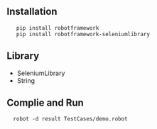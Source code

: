 ## Installation
```
   pip install robotframework
   pip install robotframework-seleniumlibrary
```
## Library
- SeleniumLibrary
- String

## Complie and Run
```
  robot -d result TestCases/demo.robot
```
